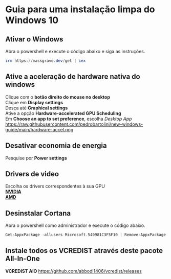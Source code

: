 # Guia para uma instalação limpa do Windows 10

## Ativar o Windows
Abra o powershell e execute o código abaixo e siga as instruções.
```powershell
irm https://massgrave.dev/get | iex
```

## Ative a aceleração de hardware nativa do windows
Clique com o **botão direito do mouse no desktop**<br>
Clique em **Display settings**<br>
Desça até **Graphical settings**<br>
Ative a opção **Hardware-accelerated GPU Scheduling**<br>
Em **Choose an app to set preference**, escolha *Desktop App*
https://raw.githubusercontent.com/pedrobartolini/new-windows-guide/main/hardware-accel.png


## Desativar economia de energia
Pesquise por **Power settings**


## Drivers de video
Escolha os drivers correspondentes à sua GPU<br>
[**NVIDIA**](https://www.nvidia.com/download/index.aspx)<br>
[**AMD**](https://www.amd.com/en/support)


## Desinstalar Cortana
Abra o powershell como administrador e execute o código abaixo.
```powershell
Get-AppxPackage -allusers Microsoft.549981C3F5F10 | Remove-AppxPackage
```

## Instale todos os VCREDIST através deste pacote All-In-One
**VCREDIST AIO** https://github.com/abbodi1406/vcredist/releases



